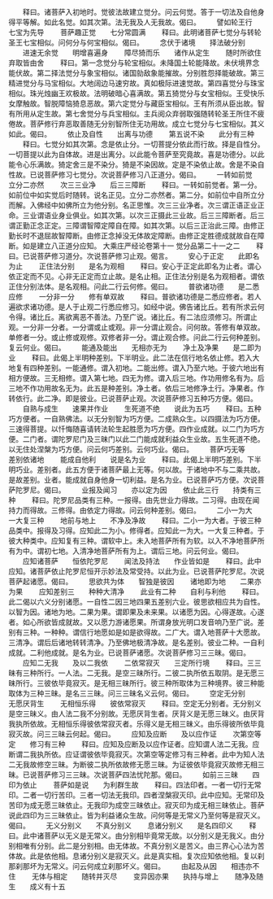 <!-- { "loadSidebar": true } -->
　　释曰。诸菩萨入初地时。觉彼法故建立觉分。问云何觉。答于一切法及自他身得平等解。如此名觉。如其次第。法无我及人无我故。偈曰。
　　譬如轮王行　　七宝为先导
　　菩萨趣正觉　　七分常圆满
　　释曰。此明诸菩萨七觉分与转轮圣王七宝相似。问何分与何宝相似。偈曰。
　　念伏于诸境　　择法破分别
　　进速无余觉　　明增喜遍身
　　障尽猗而乐　　诸作从定生
　　随时所欲住　　弃取皆由舍
　　释曰。第一念觉分与轮宝相似。未降国土轮能降故。未伏境界念能伏故。第二择法觉分与象宝相似。诸国勍敌象能摧故。分别胜怨择能破故。第三精进觉分与马宝相似。大地阔边马速穷故。真如极际进速觉故。第四喜觉分与珠宝相似。珠光烛幽王欢极故。法明破暗心喜满故。第五猗觉分与女宝相似。王受快乐女摩触故。智脱障恼猗息恶故。第六定觉分与藏臣宝相似。王有所须从臣出故。智有所用从定生故。第七舍觉分与兵宝相似。主兵阅众弃弱取强随转轮圣王所住不疲倦故。菩萨修行弃恶取善随无分别智所住无功用故。成立七觉分与七宝相似。其义如此。偈曰。
　　依止及自性　　出离与功德
　　第五说不染　　此分有三种
　　释曰。七觉分如其次第。念是依止分。一切菩提分依此而行故。择是自性分。一切菩提以此为自体故。进是出离分。以此能令菩萨至究竟故。喜是功德分。以此能令心乐满故。猗定舍三是不染分。猗是不染因故。定是不染依止故。舍是不染自性故。已说菩萨修习七觉分。次说菩萨修习八正道分。偈曰。
　　一转如前觉　　立分二亦然
　　次三三业净　　后三三障断
　　释曰。一转如前觉者。第一分。如前位中如实觉后时随转。说名正见。立分二亦然者。第二分。如前位中自所立分而解。入佛经中如佛所立为他分别。名正思惟。次三三业净者。次三谓正语正业正命。三业谓语业身业俱业。如其次第。以次三正摄此三业故。后三三障断者。后三谓正勤正念正定。三障谓智障定障自在障。如其次第。以后三正治此三障。由修正勤长时不退屈故智障断。由修正念掉没无体故定障断。由修正定胜德成就故自在障断。如是建立八正道分应知。
大乘庄严经论卷第十一
觉分品第二十一之二
　　释曰。已说菩萨修习道分。次说菩萨修习止观。偈言。
　　安心于正定　　此即名为止
　　正住法分别　　是名为观相
　　释曰。安心于正定此即名为止者。谓心依正定而不见。心非无正定而立止故。是名止相。正住法分别是名为观相者。谓依正住分别法体。是名观相。问此二行云何修。偈曰。
　　普欲诸功德　　是二悉应修
　　一分非一分　　修有单双故
　　释曰。普欲诸功德是二悉应修者。若人遍欲求诸功德。是人于止观二行悉应修习。如经中说。佛告诸比丘。若有所求云何令得。诸比丘。离欲离恶不善法。乃至广说。诸比丘。有二法应须修习。所谓止观。一分非一分者。一分谓或止或观。非一分谓止观合。问何故。答修有单双故。单修者一分。或止修或观修。双修者非一分。谓止观合修。问此二行云何种差别。复云何业。偈曰。
　　能通及能出　　无相亦无为
　　净土及净果　　是二即为业
　　释曰。此偈上半明种差别。下半明业。此二法在信行地名依止修。若入大地复有四种差别。一能通修。谓入初地。二能出修。谓入乃至六地。于彼六地出有相方便故。三无相修。谓入第七地。四无为修。谓入后三地。作功用修名有为。后三地不作功用故名无为。此五是种差别。净土者。依后三地修净土行。净果者。作转依行。此二净。即是彼业。已说菩萨止观。次说菩萨修习五种巧方便。偈曰。
　　自熟与成生　　速果并作业
　　生死道不绝　　说此为五巧
　　释曰。五种巧方便者。一自熟佛法。以无分别智为巧方便。二成熟众生。以四摄法为巧方便。三速得菩提。以忏悔随喜请转法轮生起胜愿为巧方便。四作业成就。以二门为巧方便。二门者。谓陀罗尼门及三昧门以此二门能成就利益众生业故。五生死道不绝。以无住处涅槃为巧方便。问云何巧差别。云何巧业。偈曰。
　　菩萨巧无等　　差别依诸地
　　能成自他利　　说是名为业
　　释曰。此偈上半明巧差别。下半明巧业。差别者。此五方便于诸菩萨最上无等。何以故。于诸地中不与二乘共故。是故差别。业者。能成就自身他身一切利益。是名为业。已说菩萨巧方便。次说菩萨陀罗尼。偈曰。
　　业报及闻习　　亦以定为因
　　依止此三行　　持类有三种
　　释曰。陀罗尼品类有三种。一报得。由先世业力得故。二习得。由现在闻持力而得故。三修得。由依定力得故。问云何种差别。偈曰。
　　二小一为大　　一大复三种
　　地前与地上　　不净及净故
　　释曰。二小一为大者。于彼三种品类中。报得及习得。应知此二为小。修得者。应知此一为大。一大复三种者。于彼大种类中。应知复有三种。谓软中上。未入地菩萨所有为软。以入不净地菩萨所有为中。谓初七地。入清净地菩萨所有为上。谓后三地。问云何业。偈曰。
　　应知诸菩萨　　恒依陀罗尼
　　闻法及持法　　作业皆如是
　　释曰。此中应知。诸菩萨依止陀罗尼恒开示妙法及常受持。以此为业。已说菩萨陀罗尼。次说菩萨起诸愿。偈曰。
　　思欲共为体　　智独是彼因
　　诸地即为地　　二果亦为果
　　应知差别三　　种种大清净
　　此业有二种　　自利与利他
　　释曰。此二偈以六义分别诸愿。一自性二因三地四果五差别六业。彼思欲相应共为自性。以智为因。诸地为地。二果为果。谓即果及未来果。以诸愿为因。心得遂故。心遂者。如心所欲皆成就故。又以愿力游诸愿果。所谓身放光明口发音响乃至广说。差别有三种。一种种。谓信行地愿如是如是欲得故。二广大。谓入地菩萨十大愿故。三清净。谓后后诸地转转清净。乃至佛地极清净故。是名差别。彼业二种。一自利成就。二利他成就。是名为业。已说菩萨诸愿。次说菩萨修习三三昧。偈曰。
　　应知二无我　　及以二我依
　　二依常寂灭　　三定所行境
　　释曰。三三昧有三种所行。一人法。二无我。是空三昧所行。二彼二执所依五取阴。是无愿三昧所行。三彼依毕竟寂灭。是无相三昧所行。彼三种所取体为三种境界。彼三种能取体为三种三昧。是名三三昧。问三三昧名义云何。偈曰。
　　空定无分别　　无愿厌背生
　　无相恒乐得　　彼依常寂灭
　　释曰。空定无分别者。无分别义是空三昧义。由人法二我不分别故。无愿厌背生者。厌背义是无愿三昧义。由厌背我执所依故。无相恒乐得彼依常寂灭者。乐得义是无相三昧义。由乐得彼所依毕竟寂灭故。问三三昧云何起。偈曰。
　　应知及应断　　及以应作证
　　次第空等定　　修习有三种
　　释曰。应知及应断及以应作证者。应知谓人法二无我。应断谓二我执所依。应证谓彼依毕竟寂灭。次第空等定修习有三种者。此中为知人法二无我故修空三昧。为断彼二执所依故修无愿三昧。为证彼依毕竟寂灭故修无相三昧。已说菩萨修习三三昧。次说菩萨四法忧陀那。偈曰。
　　如前三三昧　　四印为依止
　　菩萨如是说　　为利群生故
　　释曰。四法印者。一者一切行无常印。二者一切行苦印。三者一切法无我印。四者涅槃寂灭印。此中应知。无常印及苦印为成无愿三昧依止。无我印为成空三昧依止。寂灭印为成无相三昧依止。菩萨说此四印为三三昧依止。皆为利益诸众生故。问何等是无常义乃至何等是寂灭义。偈曰。
　　无义分别义　　不真分别义
　　息诸分别义　　是名四印义
　　释曰。此中诸菩萨以无义是无常义。由分别相毕竟常无故。以分别义是无我义。由分别相唯有分别。此二是分别相。由无体故。不真分别义是苦义。由三界心心法为苦体故。此是依他相。息诸分别义是寂灭义。此是真实相。复次应知依他相。复以刹那刹那坏为无常义。问云何成立刹那坏义。偈曰。
　　由起及从因　　相违亦不住
　　无体与相定　　随转并灭尽
　　变异因亦果　　执持与增上
　　随净及随生　　成义有十五
